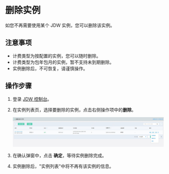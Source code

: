 # 删除实例

如您不再需要使用某个 JDW 实例，您可以删除该实例。

## 注意事项

- 计费类型为按配置的实例，您可以随时删除。
- 计费类型为包年包月的实例，暂不支持未到期删除。
- 实例删除后，不可恢复，请谨慎操作。

## 操作步骤

1. 登录 [JDW 控制台](https://jdw-console.jdcloud.com/list)。

2. 在实例列表页，选择要删除的实例，点击右侧操作项中的**删除**。

   ![2](../../../image/RDS/delete-jdw.JPG)

3. 在确认弹窗中，点击 **确定**，等待实例删除完成。

4. 实例删除后，"实例列表"中将不再有该实例的信息。
